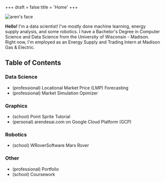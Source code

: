 +++
draft = false
title = 'Home'
+++

<link rel="stylesheet" href="style.css">

<img src="face.jpeg" alt="aren's face">

<newline></newline>

<p><strong>Hello!</strong> I'm a data scientist! I've mostly done machine learning, energy supply analysis, and some robotics. I have a Bachelor's Degree in Computer Science and Data Science from the University of Wisconsin - Madison. Right now, I'm employed as an Energy Supply and Trading Intern at Madison Gas & Electric. </p>

## Table of Contents

### Data Science

- (professional) Locational Market Price (LMP) Forecasting
- (professional) Market Simulation Opimizer

### Graphics

- (school) Point Sprite Tutorial
- (personal) arendesai.com on Google Cloud Platform (GCP)

### Robotics

- (school) WRoverSoftware Mars Rover

### Other

- (professional) Portfolio
- (school) Coursework